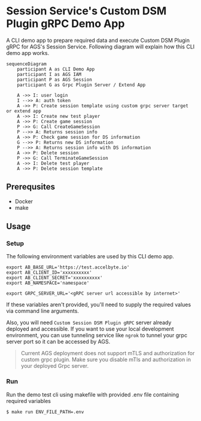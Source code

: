 # Session Service's Custom DSM Plugin gRPC Demo App

A CLI demo app to prepare required data and execute Custom DSM Plugin gRPC for AGS's Session Service.
Following diagram will explain how this CLI demo app works.
```mermaid
sequenceDiagram
    participant A as CLI Demo App
    participant I as AGS IAM
    participant P as AGS Session
    participant G as Grpc Plugin Server / Extend App
    
    A ->> I: user login
    I -->> A: auth token
    A ->> P: Create session template using custom grpc server target or extend app
    A ->> I: Create new test player
    A ->> P: Create game session
    P ->> G: Call CreateGameSession
    P -->> A: Returns session info
    A ->> P: Check game session for DS information
    G -->> P: Returns new DS information
    P -->> A: Returns session info with DS information    
    A ->> P: Delete session
    P ->> G: Call TerminateGameSession
    A ->> I: Delete test player
    A ->> P: Delete session template
```

## Prerequsites

- Docker
- make

## Usage

### Setup

The following environment variables are used by this CLI demo app.
```
export AB_BASE_URL='https://test.accelbyte.io'
export AB_CLIENT_ID='xxxxxxxxxx'
export AB_CLIENT_SECRET='xxxxxxxxxx'
export AB_NAMESPACE='namespace'

export GRPC_SERVER_URL='<gRPC server url accessible by internet>'
```
If these variables aren't provided, you'll need to supply the required values via command line arguments.

Also, you will need `Custom Session DSM Plugin gRPC` server already deployed and accessible. If you want to use your local development environment, you can use tunneling service like `ngrok` to tunnel your grpc server port so it can be accessed by AGS.
> Current AGS deployment does not support mTLS and authorization for custom grpc plugin. Make sure you disable mTls and authorization in your deployed Grpc server.


### Run

Run the demo test cli using makefile with provided .env file containing required variables

```bash
$ make run ENV_FILE_PATH=.env
```